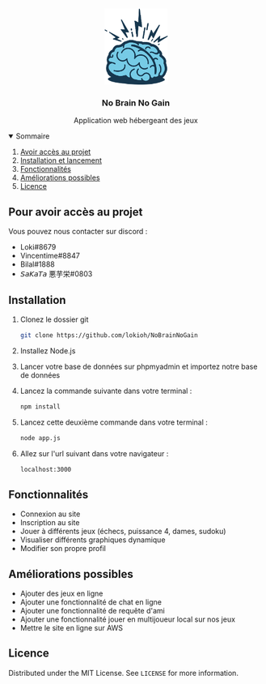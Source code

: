 <!-- PROJET LOGO -->
<br />
<p align="center">
  <a href="https://github.com/othneildrew/Best-README-Template">
    <img src="public/img/logo.png" alt="Logo" width="125" height="150">
  </a>

  <h3 align="center">No Brain No Gain</h3>

  <p align="center">
    Application web hébergeant des jeux
    <br />
  </p>
</p>



<!-- SOMMAIRE -->
<details open="open">
  <summary>Sommaire</summary>
  <ol>
    <li>
      <a href="#pour-avoir-accès-au-projet">Avoir accès au projet</a>
    </li>
    <li>
      <a href="#installation">Installation et lancement</a>
    </li>
    <li><a href="#fonctionnalités">Fonctionnalités</a></li>
    <li><a href="#améliorations-possibles">Améliorations possibles</a></li>
    <li><a href="#licence">Licence</a></li>
  </ol>
</details>



<!-- Get Access to the project -->
## Pour avoir accès au projet

Vous pouvez nous contacter sur discord :
  - Loki#8679
  - Vincentime#8847
  - Bilal#1888
  - 𝘚𝘢𝘒𝘢𝘛𝘢 悪芋栄#0803


<!-- GETTING STARTED -->
## Installation

1. Clonez le dossier git
   ```sh
   git clone https://github.com/lokioh/NoBrainNoGain
   ```
2. Installez Node.js
3. Lancer votre base de données sur phpmyadmin et importez notre base de données
4. Lancez la commande suivante dans votre terminal :
    ```sh
    npm install
    ```
5. Lancez cette deuxième commande dans votre terminal :
   ```sh
   node app.js
   ```
   
6. Allez sur l'url suivant dans votre navigateur :
    ```sh
    localhost:3000
    ```

 
<!-- FEATURES -->
## Fonctionnalités

- Connexion au site
- Inscription au site
- Jouer à différents jeux (échecs, puissance 4, dames, sudoku)
- Visualiser différents graphiques dynamique
- Modifier son propre profil


<!-- FUTURE IMPROVEMENTS -->
## Améliorations possibles

- Ajouter des jeux en ligne
- Ajouter une fonctionnalité de chat en ligne
- Ajouter une fonctionnalité de requête d'ami
- Ajouter une fonctionnalité jouer en multijoueur local sur nos jeux
- Mettre le site en ligne sur AWS


<!-- LICENSE -->
## Licence

Distributed under the MIT License. See `LICENSE` for more information.
